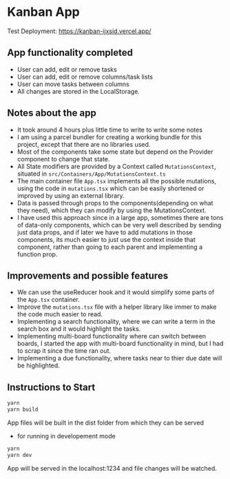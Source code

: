 # Kanban App

Test Deployment: https://kanban-ijxsid.vercel.app/

## App functionality completed

- User can add, edit or remove tasks
- User can add, edit or remove columns/task lists
- User can move tasks between columns
- All changes are stored in the LocalStorage.

## Notes about the app

- It took around 4 hours plus little time to write to write some notes
- I am using a parcel bundler for creating a working bundle for this project, except that there are no libraries used.
- Most of the components take some state but depend on the Provider component to change that state.
- All State modifiers are provided by a Context called `MutationsContext`, situated in `src/Containers/App/MutationsContext.ts`
- The main container file `App.tsx` implements all the possible mutations, using the code in `mutations.tsx` which can be easily shortened or improved by using an external library.
- Data is passed through props to the components(depending on what they need), which they can modify by using the MutationsContext.
- I have used this approach since in a large app, sometimes there are tons of data-only components, which can be very well described by sending just data props, and if later we have to add mutations in those components, its much easier to just use the context inside that component, rather than going to each parent and implementing a function prop.

## Improvements and possible features

- We can use the useReducer hook and it would simplify some parts of the `App.tsx` container.
- Improve the `mutations.tsx` file with a helper library like immer to make the code much easier to read.
- Implementing a search functionality, where we can write a term in the search box and it would highlight the tasks.
- Implementing multi-board functionality where can switch between boards, I started the app with multi-board functionality in mind, but I had to scrap it since the time ran out.
- Implementing a due functionality, where tasks near to thier due date will be highlighted.

## Instructions to Start

```bash
yarn
yarn build

```

App files will be built in the dist folder from which they can be served

- for running in developement mode

```bash
yarn
yarn dev
```

App will be served in the localhost:1234 and file changes will be watched.
